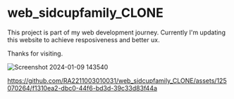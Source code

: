 # web_sidcupfamily_CLONE

This project is part of my web development journey.
Currently I'm updating this website to achieve resposiveness and better ux.

Thanks for visiting.

![Screenshot 2024-01-09 143540](https://github.com/RA2211003010031/web_sidcupfamily_CLONE/assets/125070264/b0126aeb-5fe3-45c1-9b83-897ecddfc4e9)


https://github.com/RA2211003010031/web_sidcupfamily_CLONE/assets/125070264/f1310ea2-dbc0-44f6-bd3d-39c33d83f44a

